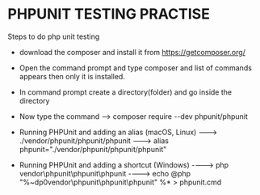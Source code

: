 # PHPUNIT TESTING PRACTISE

Steps to do php unit testing
* download the composer and install it  from https://getcomposer.org/  
* Open the command prompt and type composer and list of commands appears then only it is installed.
* In command prompt create a directory(folder) and go inside the directory 
* Now type the command --> composer require --dev phpunit/phpunit 
* Running PHPUnit and adding an alias (macOS, Linux)
         ---> ./vendor/phpunit/phpunit/phpunit
         --->  alias phpunit="./vendor/phpunit/phpunit/phpunit"
         
 * Running PHPUnit and adding a shortcut (Windows)
        ----> php vendor\phpunit\phpunit\phpunit
        ----> echo @php "%~dp0vendor\phpunit\phpunit\phpunit" %* > phpunit.cmd
